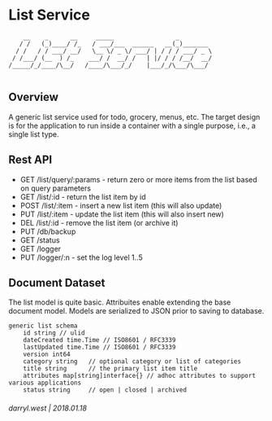 # List Service

```
    __    _      __     _____                 _         
   / /   (_)____/ /_   / ___/___  ______   __(_)_______ 
  / /   / / ___/ __/   \__ \/ _ \/ ___/ | / / / ___/ _ \
 / /___/ (__  ) /_    ___/ /  __/ /   | |/ / / /__/  __/
/_____/_/____/\__/   /____/\___/_/    |___/_/\___/\___/ 
                                                        
```

## Overview

A generic list service used for todo, grocery, menus, etc.  The target design is for the application to run inside a container with a single purpose, i.e., a single list type.  

## Rest API

* GET  /list/query/:params - return zero or more items from the list based on query parameters
* GET  /list/:id   - return the list item by id
* POST /list/:item - insert a new list item (this will also update)
* PUT  /list/:item - update the list item (this will also insert new)
* DEL  /list/:id   - remove the list item (or archive it)
* PUT  /db/backup
* GET  /status
* GET  /logger
* PUT  /logger/:n - set the log level 1..5

## Document Dataset

The list model is quite basic.  Attribuites enable extending the base document model.  Models are serialized to JSON prior to saving to database.

```
generic list schema
    id string // ulid
    dateCreated time.Time // ISO8601 / RFC3339 
    lastUpdated time.Time // ISO8601 / RFC3339 
    version int64
    category string   // optional category or list of categories
    title string      // the primary list item title
    attributes map[string]interface{} // adhoc attributes to support various applications
    status string     // open | closed | archived
```

###### darryl.west | 2018.01.18

